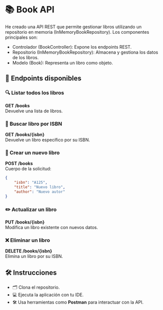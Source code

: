 # 📚 Book API

He creado una API REST que permite gestionar libros utilizando un repositorio en memoria (InMemoryBookRepository). Los componentes principales son:

- Controlador (BookController): Expone los endpoints REST.
- Repositorio (InMemoryBookRepository): Almacena y gestiona los datos de los libros.
- Modelo (Book): Representa un libro como objeto.


## 🚀 Endpoints disponibles

### 🔍 Listar todos los libros
**GET /books**  
Devuelve una lista de libros.

### 🔎 Buscar libro por ISBN
**GET /books/{isbn}**  
Devuelve un libro específico por su ISBN.

### 📝 Crear un nuevo libro
**POST /books**  
Cuerpo de la solicitud:  

```json
{
    "isbn": "A125",
    "title": "Nuevo libro",
    "author": "Nuevo autor"
}
```
### ✏️ Actualizar un libro
**PUT /books/{isbn}**  
Modifica un libro existente con nuevos datos.

### ❌ Eliminar un libro
**DELETE /books/{isbn}**  
Elimina un libro por su ISBN.

## 🛠️ Instrucciones
- 🗂️ Clona el repositorio.
- 💻 Ejecuta la aplicación con tu IDE.
- 🛠️ Usa herramientas como **Postman** para interactuar con la API.

